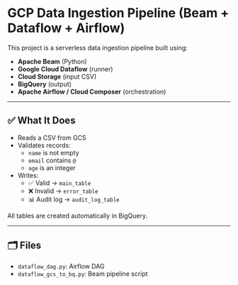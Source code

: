 # GCP Data Ingestion Pipeline (Beam + Dataflow + Airflow)

This project is a serverless data ingestion pipeline built using:

- **Apache Beam** (Python)
- **Google Cloud Dataflow** (runner)
- **Cloud Storage** (input CSV)
- **BigQuery** (output)
- **Apache Airflow / Cloud Composer** (orchestration)

---

## ✅ What It Does

- Reads a CSV from GCS
- Validates records:
  - `name` is not empty
  - `email` contains `@`
  - `age` is an integer
- Writes:
  - ✅ Valid → `main_table`
  - ❌ Invalid → `error_table`
  - 📊 Audit log → `audit_log_table`

All tables are created automatically in BigQuery.

---

## 🗂️ Files

- `dataflow_dag.py`: Airflow DAG
- `dataflow_gcs_to_bq.py`: Beam pipeline script
